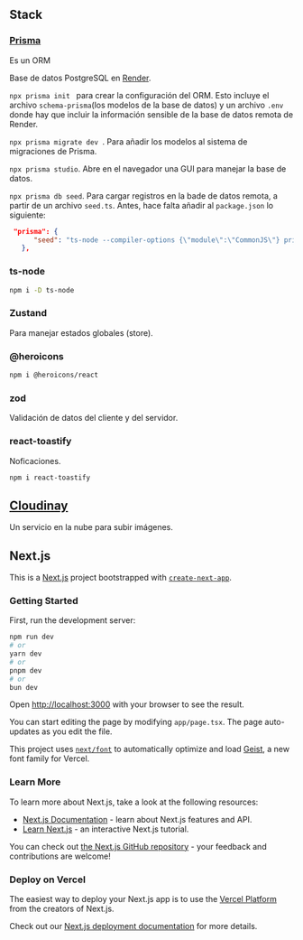 ## Stack

### [Prisma](https://www.prisma.io/orm)

Es un ORM

Base de datos PostgreSQL en [Render](https://render.com/).

`npx prisma init ` para crear la configuración del ORM. Esto incluye el archivo `schema-prisma`(los modelos de la base de datos) y un archivo `.env` donde hay que incluir la información sensible de la base de datos remota de Render.

`npx prisma migrate dev `. Para añadir los modelos al sistema de migraciones de Prisma.

`npx prisma studio`. Abre en el navegador una GUI para manejar la base de datos.

`npx prisma db seed`. Para cargar registros en la bade de datos remota, a partir de un archivo `seed.ts`. Antes, hace falta añadir al `package.json` lo siguiente:

```json
 "prisma": {
      "seed": "ts-node --compiler-options {\"module\":\"CommonJS\"} prisma/seed.ts"
   },
```

### ts-node

```bash
npm i -D ts-node
```

### Zustand

Para manejar estados globales (store).

### @heroicons

```bash
npm i @heroicons/react
```

### zod

Validación de datos del cliente y del servidor.

### react-toastify

Noficaciones.

```bash
npm i react-toastify
```

## [Cloudinay](https://cloudinary.com/)

Un servicio en la nube para subir imágenes.

## Next.js

This is a [Next.js](https://nextjs.org) project bootstrapped with [`create-next-app`](https://nextjs.org/docs/app/api-reference/cli/create-next-app).

### Getting Started

First, run the development server:

```bash
npm run dev
# or
yarn dev
# or
pnpm dev
# or
bun dev
```

Open [http://localhost:3000](http://localhost:3000) with your browser to see the result.

You can start editing the page by modifying `app/page.tsx`. The page auto-updates as you edit the file.

This project uses [`next/font`](https://nextjs.org/docs/app/building-your-application/optimizing/fonts) to automatically optimize and load [Geist](https://vercel.com/font), a new font family for Vercel.

### Learn More

To learn more about Next.js, take a look at the following resources:

-  [Next.js Documentation](https://nextjs.org/docs) - learn about Next.js features and API.
-  [Learn Next.js](https://nextjs.org/learn) - an interactive Next.js tutorial.

You can check out [the Next.js GitHub repository](https://github.com/vercel/next.js) - your feedback and contributions are welcome!

### Deploy on Vercel

The easiest way to deploy your Next.js app is to use the [Vercel Platform](https://vercel.com/new?utm_medium=default-template&filter=next.js&utm_source=create-next-app&utm_campaign=create-next-app-readme) from the creators of Next.js.

Check out our [Next.js deployment documentation](https://nextjs.org/docs/app/building-your-application/deploying) for more details.
